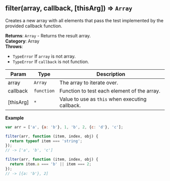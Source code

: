 <a name="filter"></a>

## filter(array, callback, [thisArg]) ⇒ <code>Array</code>
Creates a new array with all elements that pass the test implemented by the provided callback function.

**Returns**: <code>Array</code> - Returns the result array.  
**Category**: Array  
**Throws**:

- <code>TypeError</code> If `array` is not array.
- <code>TypeError</code> If `callback` is not function.


| Param | Type | Description |
| --- | --- | --- |
| array | <code>Array</code> | The array to iterate over. |
| callback | <code>function</code> | Function to test each element of the array. |
| [thisArg] | <code>\*</code> | Value to use as `this` when executing callback. |

**Example**  
```js
var arr = ['a', {a: 'b'}, 1, 'b', 2, {c: 'd'}, 'c'];

filter(arr, function (item, index, obj) {
  return typeof item === 'string';
});
// -> ['a', 'b', 'c']

filter(arr, function (item, index, obj) {
  return item.a === 'b' || item === 2;
});
// -> [{a: 'b'}, 2]
```
